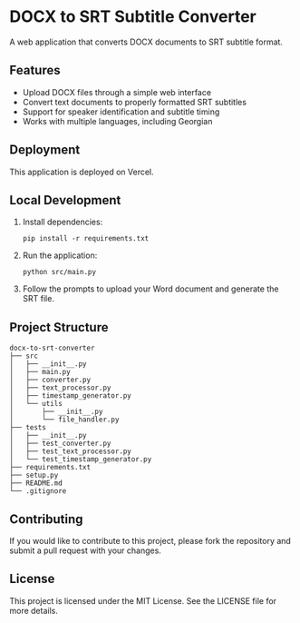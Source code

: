 # DOCX to SRT Subtitle Converter

A web application that converts DOCX documents to SRT subtitle format.

## Features

- Upload DOCX files through a simple web interface
- Convert text documents to properly formatted SRT subtitles
- Support for speaker identification and subtitle timing
- Works with multiple languages, including Georgian

## Deployment

This application is deployed on Vercel.

## Local Development

1. Install dependencies:

   ```
   pip install -r requirements.txt
   ```

2. Run the application:

   ```
   python src/main.py
   ```

3. Follow the prompts to upload your Word document and generate the SRT file.

## Project Structure

```
docx-to-srt-converter
├── src
│   ├── __init__.py
│   ├── main.py
│   ├── converter.py
│   ├── text_processor.py
│   ├── timestamp_generator.py
│   └── utils
│       ├── __init__.py
│       └── file_handler.py
├── tests
│   ├── __init__.py
│   ├── test_converter.py
│   ├── test_text_processor.py
│   └── test_timestamp_generator.py
├── requirements.txt
├── setup.py
├── README.md
└── .gitignore
```

## Contributing

If you would like to contribute to this project, please fork the repository and submit a pull request with your changes.

## License

This project is licensed under the MIT License. See the LICENSE file for more details.